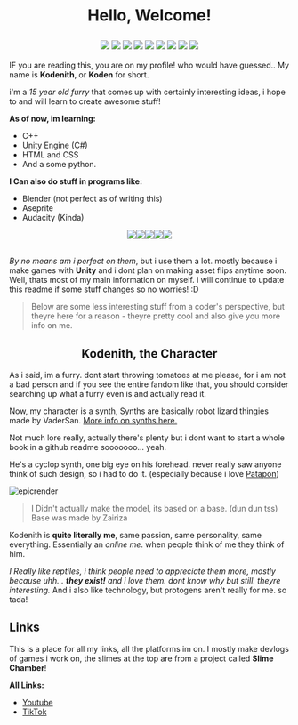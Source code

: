<h1><p align="center">Hello, Welcome!</p></h1>

<div align="center">
 <img src="https://github.com/user-attachments/assets/00ffb133-3f3f-45bb-a0e2-e24a464a56d5">
 <img src="https://github.com/user-attachments/assets/ade4826a-f02f-4c49-9e04-910528ebb2cc">
 <img src="https://github.com/user-attachments/assets/9ad7755a-63ca-4615-9f43-e838fc049878">
 <img src="https://github.com/user-attachments/assets/442fb89f-8a3a-43a5-a8b3-7f3994ab15b2">
 <img src="https://github.com/user-attachments/assets/53973dcb-f000-44a6-bf31-92e235524329">
 <img src="https://github.com/user-attachments/assets/f7d0a9f6-787f-4c5d-ba69-7d41900e6f00">
 <img src="https://github.com/user-attachments/assets/5cd5e834-e10e-4fc8-87c4-38270f461b44">
 <img src="https://github.com/user-attachments/assets/43acc110-6398-4f24-9a7e-b1daaab934d7">
 <img src="https://github.com/user-attachments/assets/00ffb133-3f3f-45bb-a0e2-e24a464a56d5">
</div>
<br>
IF you are reading this, you are on my profile! who would have guessed.. My name is <strong>Kodenith</strong>, or <strong>Koden</strong> for short.

i'm a *15 year old furry* that comes up with certainly interesting ideas, i hope to and will learn to create awesome stuff!

**As of now, im learning:**
* C++
* Unity Engine (C#)
* HTML and CSS
* And a some python.

**I Can also do stuff in programs like:**
* Blender (not perfect as of writing this)
* Aseprite
* Audacity (Kinda)

<div align="center"><img src="https://img.shields.io/badge/C%2B%2B-00599C?style=for-the-badge&logo=c%2B%2B&logoColor=white"><img src="https://img.shields.io/badge/HTML5-E34F26?style=for-the-badge&logo=html5&logoColor=white"><img src="https://img.shields.io/badge/CSS3-1572B6?style=for-the-badge&logo=css3&logoColor=white"><img src="https://img.shields.io/badge/C%23-239120?style=for-the-badge&logo=csharp&logoColor=white"><img src="https://img.shields.io/badge/Python-FFD43B?style=for-the-badge&logo=python&logoColor=blue"></div>

<br>

*By no means am i perfect on them*, but i use them a lot. mostly because i make games with **Unity** and i dont plan on making asset flips anytime soon.
Well, thats most of my main information on myself. i will continue to update this readme if some stuff changes so no worries! :D

> Below are some less interesting stuff from a coder's perspective, but theyre here for a reason - theyre pretty cool and also give you more info on me.

<h2 align="center">Kodenith, the Character</h2>

As i said, im a furry. dont start throwing tomatoes at me please, for i am not a bad person and if you see the entire fandom like that, you should consider searching up what a furry even is and actually read it.

Now, my character is a synth, Synths are basically robot lizard thingies made by VaderSan. [More info on synths here.](https://synthspecies.com/wiki/Main_Page)

Not much lore really, actually there's plenty but i dont want to start a whole book in a github readme sooooooo... yeah.

He's a cyclop synth, one big eye on his forehead. never really saw anyone think of such design, so i had to do it. (especially because i love [Patapon](https://en.wikipedia.org/wiki/Patapon))

![epicrender](https://github.com/user-attachments/assets/fdfac8db-df77-4d9d-8d5d-5e3834b63ea1)

> I Didn't actually make the model, its based on a base. (dun dun tss)
> Base was made by Zairiza

Kodenith is **quite literally me**, same passion, same personality, same everything. Essentially an *online me*. when people think of me they think of him.

*I Really like reptiles, i think people need to appreciate them more, mostly because uhh... **they exist!** and i love them. dont know why but still. theyre interesting.*
And i also like technology, but protogens aren't really for me. so tada!

## Links
This is a place for all my links, all the platforms im on. 
I mostly make devlogs of games i work on, the slimes at the top are from a project called **Slime Chamber**!

**All Links:**
* [Youtube](https://www.youtube.com/@koden_the_synth)
* [TikTok](https://www.tiktok.com/@kodenthesynth)
